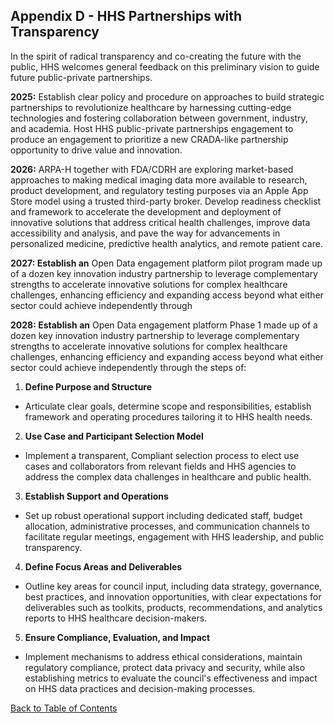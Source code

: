 ## Appendix D - HHS Partnerships with Transparency

In the spirit of radical transparency and co-creating the future with the public, HHS welcomes general feedback on this preliminary vision to guide future public-private 
partnerships.  

**2025:** Establish clear policy and procedure on approaches to build strategic partnerships to revolutionize healthcare by harnessing cutting-edge technologies and 
fostering collaboration between government, industry, and academia. Host HHS public-private partnerships engagement to produce an engagement to prioritize a new CRADA-like 
partnership opportunity to drive value and innovation.  

**2026:** ARPA-H together with FDA/CDRH are exploring market-based approaches to making medical imaging data more available to research, product development, and regulatory 
testing purposes via an Apple App Store model using a trusted third-party broker. Develop readiness checklist and framework to accelerate the development and deployment of 
innovative solutions that address critical health challenges, improve data accessibility and analysis, and pave the way for advancements in personalized medicine, predictive 
health analytics, and remote patient care.  

**2027: Establish an** Open Data engagement platform pilot program made up of a dozen key innovation industry partnership to leverage complementary strengths to accelerate 
innovative solutions for complex healthcare challenges, enhancing efficiency and expanding access beyond what either sector could achieve independently through

**2028: Establish an** Open Data engagement platform Phase 1 made up of a dozen key innovation industry partnership to leverage complementary strengths to accelerate 
innovative solutions for complex healthcare challenges, enhancing efficiency and expanding access beyond what either sector could achieve independently through the steps of:  

1. **Define Purpose and Structure**  
  - Articulate clear goals, determine scope and responsibilities, establish framework and operating procedures tailoring it to HHS health needs.  
2. **Use Case and Participant Selection Model**  
  - Implement a transparent, Compliant selection process to elect use cases and collaborators from relevant fields and HHS agencies to address the complex data challenges
    in healthcare and public health.  
3. **Establish Support and Operations**  
  - Set up robust operational support including dedicated staff, budget allocation, administrative processes, and communication channels to facilitate regular meetings,
    engagement with HHS leadership, and public transparency.  
4. **Define Focus Areas and Deliverables**  
  - Outline key areas for council input, including data strategy, governance, best practices, and innovation opportunities, with clear expectations for deliverables such as
    toolkits, products, recommendations, and analytics reports to HHS healthcare decision-makers.  
5. **Ensure Compliance, Evaluation, and Impact**  
  - Implement mechanisms to address ethical considerations, maintain regulatory compliance, protect data privacy and security, while also establishing metrics to evaluate
    the council's effectiveness and impact on HHS data practices and decision-making processes.
 
[Back to Table of Contents](#table-of-contents)
